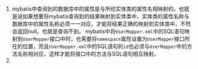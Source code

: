 1. mybatis中查询到的数据库中的属性是与所给实体类的属性名相映射的。也就是说如果想要将mybatis查询到的结果映射到实体类中，实体类的属性名称与数据库中的属性名称必须一一对应，才能将结果正确的映射到实体类中，不然会返回null，也就是查询不到。
   mybatis中将`UserMapper.xml`中的SQL语句映射到`UserMapper`接口中时，也需要将`namespace`属性设置为`UserMapper`接口所在的位置，而且`UserMapper.xml`中的SQL语句的`id`也必须与`UserMapper`中的方法名称相对应，这样才能将接口中的方法与SQL语句相互映射。
2. 